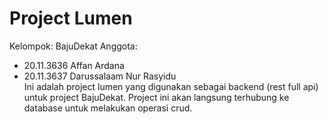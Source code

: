 # Project Lumen
Kelompok: BajuDekat
Anggota: 
* 20.11.3636 Affan Ardana
* 20.11.3637 Darussalaam Nur Rasyidu<br>
Ini adalah project lumen yang digunakan sebagai backend (rest full api) untuk project BajuDekat. Project ini akan langsung terhubung ke database untuk melakukan operasi crud. 
